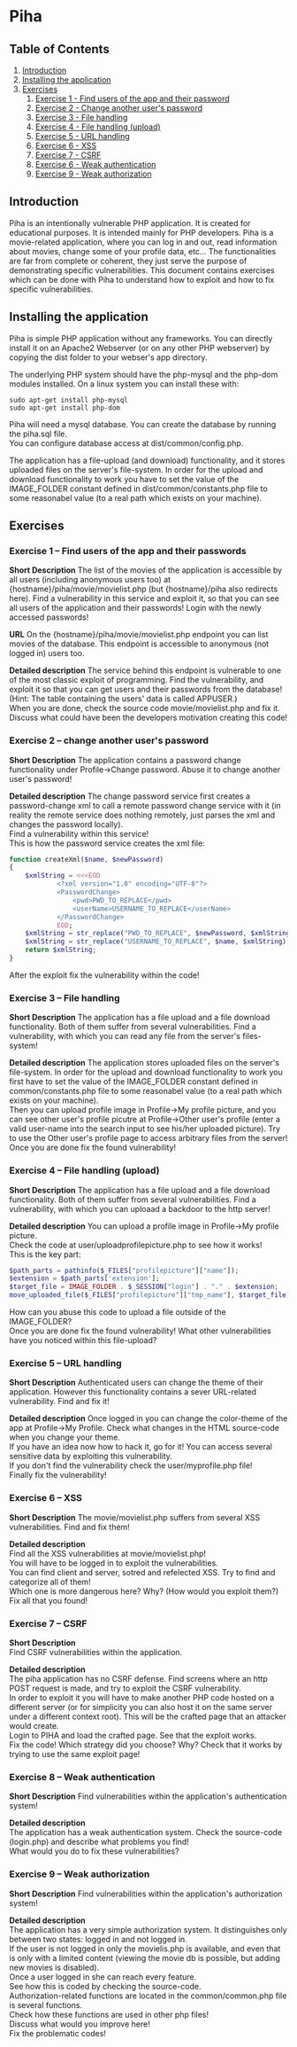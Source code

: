 # Piha

## Table of Contents
1. [Introduction](#Introduction)
2. [Installing the application](#Install)
4. [Exercises](#Exercises)
    1.  [Exercise 1 - Find users of the app and their password](#Exercise_1)
     1. [Exercise 2 - Change another user's password](#Exercise_2)
     1. [Exercise 3 - File handling](#Exercise_3)
     1. [Exercise 4 - File handling (upload)](#Exercise_4)
     1. [Exercise 5 - URL handling](#Exercise_5)
     1. [Exercise 6 - XSS](#Exercise_6)
     1. [Exercise 7 - CSRF](#Exercise_7)
     1. [Exercise 6 - Weak authentication](#Exercise_8)
     1. [Exercise 9 - Weak authorization](#Exercise_9)

<a name="Introduction"></a>
## Introduction 

Piha is an intentionally vulnerable PHP application. It is created for educational purposes. It is intended mainly for PHP developers.
Piha is a movie-related application, where you can log in and out, read information about movies, change some of your profile data, etc... The functionalities are far from complete or coherent, they just serve the purpose of demonstrating specific vulnerabilities.
This document contains exercises which can be done with Piha to understand how to exploit and how to fix specific vulnerabilities.

<a name="Install"></a>
## Installing the application 

Piha is simple PHP application without any frameworks.
You can directly install it on an Apache2 Webserver (or on any other PHP webserver) by copying the dist folder to your webser's app directory.

The underlying PHP system should have the php-mysql and the php-dom modules installed.
On a linux system you can install these with:

```
sudo apt-get install php-mysql
sudo apt-get install php-dom
```

Piha will need a mysql database. You can create the database by running the piha.sql file.  
You can configure database access at dist/common/config.php. 

The application has a file-upload (and download) functionality, and it stores uploaded files on the server's file-system. In order for the upload and download functionality to work you have to set the value of the IMAGE_FOLDER constant defined in dist/common/constants.php file to some reasonabel value (to a real path which exists on your machine). 

<a name="Exercises"></a>
## Exercises 

<a name="Exercise_1"></a>
### Exercise 1 – Find users of the app and their passwords
**Short Description**
The list of the movies of the application is accessible by all users (including anonymous users too) at {hostname}/piha/movie/movielist.php (but {hostname}/piha also redirects here). Find a vulnerability in this service and exploit it, so that you can see all users of the application and their passwords!
Login with the newly accessed passwords!

**URL**
On the {hostname}/piha/movie/movielist.php endpoint you can list movies of the database. This endpoint is accessible to anonymous (not logged in) users too.  

**Detailed description**
The service behind this endpoint is vulnerable to one of the most classic exploit of programming. Find the vulnerability, and exploit it so that you can get users and their passwords from the database! (Hint: The table containing the users' data is called APPUSER.)   
When you are done, check the source code movie/movielist.php and fix it.   
Discuss what could have been the developers motivation creating this code!  

<a name="Exercise_2"></a>
### Exercise 2 – change another user's password
**Short Description**
The application contains a password change functionality under Profile->Change password. Abuse it to change another user's password!


**Detailed description**
The change password service first creates a password-change xml to call a remote password change service with it (in reality the remote service does nothing remotely, just parses the xml and changes the password locally).  
Find a vulnerability within this service!  
This is how the password service creates the xml file:
```php
function createXml($name, $newPassword)
{
    $xmlString = <<<EOD
            <?xml version="1.0" encoding="UTF-8"?>
            <PasswordChange>
                <pwd>PWD_TO_REPLACE</pwd>
                <userName>USERNAME_TO_REPLACE</userName> 
            </PasswordChange>
            EOD;
    $xmlString = str_replace("PWD_TO_REPLACE", $newPassword, $xmlString);
    $xmlString = str_replace("USERNAME_TO_REPLACE", $name, $xmlString);
    return $xmlString;
}
```

After the exploit fix the vulnerability within the code!



<a name="Exercise_3"></a>
### Exercise 3 – File handling
**Short Description**
The application has a file upload and a file download functionality. Both of them suffer from several vulnerabilities. Find a vulnerability, with which you can read any file from the server's files-system!

**Detailed description**
The application stores uploaded files on the server's file-system. In order for the upload and download functionality to work you first have to set the value of the IMAGE_FOLDER constant defined in common/constants.php file to some reasonabel value (to a real path which exists on your machine).  
Then you can upload profile image in Profile->My profile picture, and you can see other user's profile picutre at Profile->Other user's profile (enter a valid user-name into the search input to see his/her uploaded picture).
Try to use the Other user's profile page to access arbitrary files from the server!
Once you are done fix the found vulnerability!  

<a name="Exercise_4"></a>
### Exercise 4 – File handling (upload)
**Short Description**
The application has a file upload and a file download functionality. Both of them suffer from several vulnerabilities. Find a vulnerability, with which you can uploaad a backdoor to the http server!

**Detailed description**
You can upload a profile image in Profile->My profile picture.  
Check the code at user/uploadprofilepicture.php to see how it works!  
This is the key part:
```php
$path_parts = pathinfo($_FILES["profilepicture"]["name"]);
$extension = $path_parts['extension'];
$target_file = IMAGE_FOLDER . $_SESSION["login"] . "." . $extension;
move_uploaded_file($_FILES["profilepicture"]["tmp_name"], $target_file);
```
How can you abuse this code to upload a file outside of the IMAGE_FOLDER?  
Once you are done fix the found vulnerability! 
What other vulnerabilities have you noticed within this file-upload?  

<a name="Exercise_5"></a>
### Exercise 5 – URL handling
**Short Description**
Authenticated users can change the theme of their application. However this functionality contains a sever URL-related vulnerability. Find and fix it!

**Detailed description**
Once logged in you can change the color-theme of the app at Profile->My Profile. Check what changes in the HTML source-code when you change your theme.  
If you have an idea now how to hack it, go for it! You can access several sensitive data by exploiting this vulnerability.  
If you don't find the vulnerability check the user/myprofile.php file!  
Finally fix the vulnerability!



<a name="Exercise_6"></a>
### Exercise 6 – XSS
**Short Description**
The movie/movielist.php suffers from several XSS vulnerabilities. Find and fix them!

**Detailed description**  
Find all the XSS vulnerabilities at movie/movielist.php!  
You will have to be logged in to exploit the vulnerabilities.  
You can find client and server, sotred and refelected XSS. Try to find and categorize all of them!  
Which one is more dangerous here? Why? (How would you exploit them?)  
Fix all that you found!

<a name="Exercise_7"></a>
### Exercise 7 – CSRF
**Short Description**  
Find CSRF vulnerabilities within the application.

**Detailed description**  
The piha application has no CSRF defense. Find screens where an http POST request is made, and try to exploit the CSRF vulnerability.  
In order to exploit it you will have to make another PHP code hosted on a different server (or for simplicity you can also host it on the same server under a different context root). This will be the crafted page that an attacker would create.  
Login to PIHA and load the crafted page. See that the exploit works.  
Fix the code! Which strategy did you choose? Why? Check that it works by trying to use the same exploit page!

<a name="Exercise_8"></a>
### Exercise 8 – Weak authentication
**Short Description**
Find vulnerabilities within the application's authentication system!

**Detailed description**  
The application has a weak authentication system. Check the source-code (login.php) and describe what problems you find!  
What would you do to fix these vulnerabilities?

<a name="Exercise_9"></a>
### Exercise 9 – Weak authorization
**Short Description**
Find vulnerabilities within the application's authorization system!

**Detailed description**  
The application has a very simple authorization system. It distinguishes only between two states: logged in and not logged in.  
If the user is not logged in only the movielis.php is available, and even that is only with a limited content (viewing the movie db is possible, but adding new movies is disabled).  
Once a user logged in she can reach every feature.  
See how this is coded by checking the source-code.  
Authorization-related functions are located in the common/common.php file is several functions.  
Check how these functions are used in other php files!  
Discuss what would you improve here!  
Fix the problematic codes!   